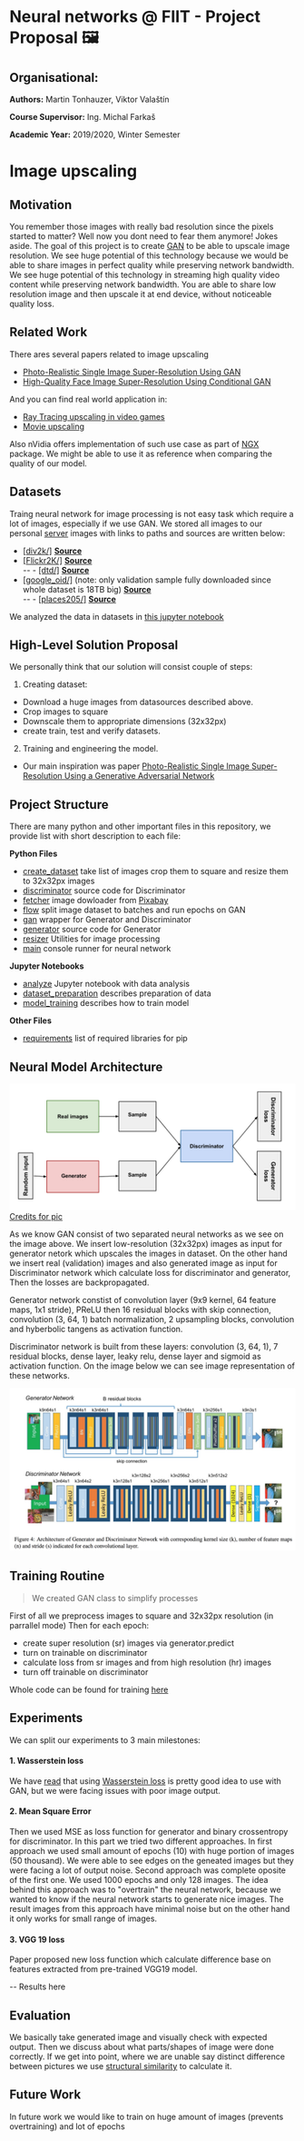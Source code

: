 # Neural networks @ FIIT - Project Proposal 🖼
## Organisational:
**Authors:** Martin Tonhauzer, Viktor Valaštín

**Course Supervisor:** Ing. Michal Farkaš

**Academic Year:** 2019/2020, Winter Semester

<!-- 
 - Updated motivation and related work sections from the proposal. // DONE?
 - Dataset and data analysis from the previous submissions. // Almost
 - Description of the neural model architecture. // DONE
 - Description of the training routine.
 - Description of the experiments you conducted.
 - The results of these experiments and their analysis. 
-->

# Image upscaling

## Motivation

You remember those images with really bad resolution since the pixels started to matter? Well now you dont need to fear them anymore!
Jokes aside.
The goal of this project is to create [GAN](https://en.wikipedia.org/wiki/Generative_adversarial_network) to be able to upscale image resolution.
We see huge potential of this technology because we would be able to share images in perfect quality while preserving network bandwidth. 
We see huge potential of this technology in streaming high quality video content while preserving network bandwidth.
You are able to share low resolution image and then upscale it at end device, without noticeable quality loss.

## Related Work
There ares several papers related to image upscaling

 - [Photo-Realistic Single Image Super-Resolution Using GAN](https://arxiv.org/abs/1609.04802)
 - [High-Quality Face Image Super-Resolution Using Conditional GAN](https://arxiv.org/pdf/1707.00737.pdf)

And you can find real world application in:
 - [Ray Tracing upscaling in video games](https://www.nvidia.com/en-us/geforce/news/dlss-control-and-beyond/)
 - [Movie upscaling](https://www.provideocoalition.com/videogorillas-bigfoot-super-resolution-converts-films-from-native-480p-to-4k/)

Also nVidia offers implementation of such use case as part of [NGX](https://developer.nvidia.com/rtx/ngx) package. We might be able to use it as reference when comparing the quality of our model.

## Datasets

Traing neural network for image processing is not easy task which require a lot of images, especially if we use GAN.
We stored all images to our personal [server](http://static.dthi.eu/datasets/) images with links to paths and sources are written below:

- [[div2k/]](http://static.dthi.eu/datasets/div2k/)  **[Source](https://data.vision.ee.ethz.ch/cvl/DIV2K/)**
- [[Flickr2K/]](http://static.dthi.eu/datasets/Flickr2K/) **[Source](http://cv.snu.ac.kr/research/EDSR/Flickr2K.tar)**  
-- - [[dtd/]](http://static.dthi.eu/datasets/dtd/)  **[Source](http://www.robots.ox.ac.uk/~vgg/data/dtd/)**  
- [[google\_oid/]](http://static.dthi.eu/datasets/google_oid/) (note: only validation sample fully downloaded since whole dataset is 18TB big)  **[Source](https://storage.googleapis.com/openimages/web/index.html)**  
-- - [[places205/]](http://static.dthi.eu/datasets/places205/)   **[Source](http://places.csail.mit.edu/index.html)** 

We analyzed the data in datasets in [this jupyter notebook](analyze.ipynb)

## High-Level Solution Proposal
We personally think that our solution will consist couple of steps:

1. Creating dataset:
 - Download a huge images from datasources described above.
 - Crop images to square
 - Downscale them to appropriate dimensions (32x32px)
 - create train, test and verify datasets.
2. Training and engineering the model.
 - Our main inspiration was paper [Photo-Realistic Single Image Super-Resolution Using a Generative Adversarial Network](https://arxiv.org/pdf/1609.04802.pdf) 

## Project Structure

There are many python and other important files in this repository, we provide list with short description to each file:

**Python Files**
 - [create_dataset](create_dataset.py) take list of images crop them to square and resize them to 32x32px images
 - [discriminator](discriminator.py) source code for Discriminator
 - [fetcher](fetcher.py) image dowloader from [Pixabay](https://pixabay.com)
 - [flow](flow.py) split image dataset to batches and run epochs on GAN
 - [gan](gan.py) wrapper for Generator and Discriminator
 - [generator](generator.py) source code for Generator
 - [resizer](resizer.py) Utilities for image processing
 - [main](main.py) console runner for neural network

**Jupyter Notebooks**
 - [analyze](analyze.ipynb) Jupyter notebook with data analysis
 - [dataset_preparation](dataset_preparation.ipynb) describes preparation of data
 - [model_training](model_training.ipynb) describes how to train model

**Other Files**
 - [requirements](requirements.txt) list of required libraries for pip


## Neural Model Architecture

![alt text](gan_diagram.svg "GAN Diagram")
[Credits for pic](https://developers.google.com/machine-learning/gan/gan_structure)

As we know GAN consist of two separated neural networks as we see on the image above.
We insert low-resolution (32x32px) images as input for generator netork which upscales the images in dataset.
On the other hand we insert real (validation) images and also generated image as input for Discriminator network which calculate loss for discriminator and generator,
Then the losses are backpropagated.

Generator network constist of convolution layer (9x9 kernel, 64 feature maps, 1x1 stride), PReLU then 16 residual blocks with skip connection, convolution (3, 64, 1) batch normalization, 2 upsampling blocks, convolution and hyberbolic tangens as activation function.

Discriminator network is built from these layers: convolution (3, 64, 1), 7 residual blocks, dense layer, leaky relu, dense layer and sigmoid as activation function.
On the image below we can see image representation of these networks.

![alt text](model.png "Model")

## Training Routine

> We created GAN class to simplify processes

First of all we preprocess images to square and 32x32px resolution (in parrallel mode)
Then for each epoch: 
  - create super resolution (sr) images via generator.predict
  - turn on trainable on discriminator  
  - calculate loss from sr images and from high resolution (hr) images
  - turn off trainable on discriminator  

Whole code can be found for training [here](flow.py)


## Experiments

We can split our experiments to 3 main milestones:

#### 1. Wasserstein loss

We have [read](https://developers.google.com/machine-learning/gan/loss) that using [Wasserstein loss](https://arxiv.org/abs/1701.07875) is pretty good idea to use with GAN, but we were facing issues with poor image output. 

#### 2. Mean Square Error

Then we used MSE as loss function for generator and binary crossentropy for discriminator. 
In this part we tried two different approaches. In first approach we used small amount of epochs (10) with huge portion of images (50 thousand).
We were able to see edges on the geneated images but they were facing a lot of output noise.
Second approach was complete oposite of the first one. We used 1000 epochs and only 128 images. The idea behind this approach was to "overtrain" the neural network, because we wanted to know if the neural network starts to generate nice images. The result images from this approach have minimal noise but on the other hand it only works for small range of images.

#### 3. VGG 19 loss

Paper proposed new loss function which calculate difference base on features extracted from pre-trained VGG19 model.

-- Results here

## Evaluation

We basically take generated image and visually check with expected output.
Then we discuss about what parts/shapes of image were done correctly.
If we get into point, where we are unable say distinct difference between pictures we use [structural similarity](https://scikit-image.org/docs/dev/api/skimage.metrics.html#skimage.metrics.structural_similarity) to calculate it.

## Future Work

In future work we would like to train on huge amount of images (prevents overtraining) and lot of epochs
